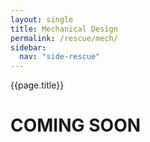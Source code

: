```yaml
---
layout: single
title: Mechanical Design
permalink: /rescue/mech/
sidebar:
  nav: "side-rescue"
---
```


{{page.title}}

# COMING SOON

<style>
    ul.visible-links li.masthead__menu-item a[href="/rescue/intro/"]:before {
        transform: scaleX(1);
    }
    ul.hidden-links li.masthead__menu-item a[href="/rescue/intro/"] {
        color: #fff;
        background: #0092ca;
    }
</style>